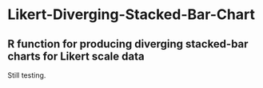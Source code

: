 # Likert-Diverging-Stacked-Bar-Chart

## R function for producing diverging stacked-bar charts for Likert scale data

Still testing.
